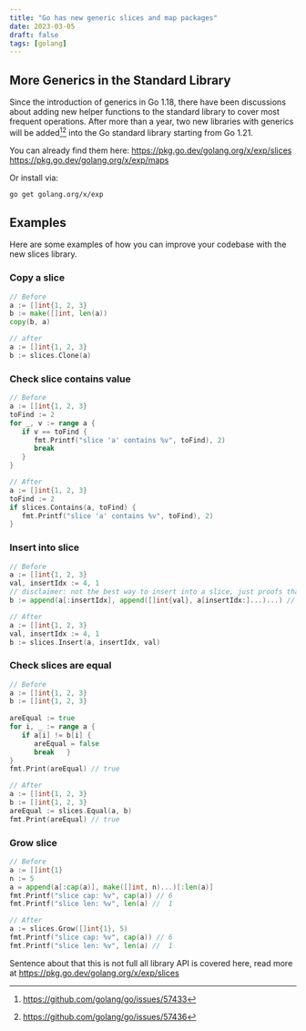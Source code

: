 ```yaml
---
title: "Go has new generic slices and map packages"
date: 2023-03-05
draft: false
tags: [golang]
---
```

## More Generics in the Standard Library
Since the introduction of generics in Go 1.18, there have been discussions about adding new helper functions to the standard library to cover most frequent operations. After more than a year, two new libraries with generics will be added[^1][^2] into the Go standard library starting from Go 1.21.
<!--more-->
You can already find them here:
https://pkg.go.dev/golang.org/x/exp/slices
https://pkg.go.dev/golang.org/x/exp/maps

Or install via:
```bash
go get golang.org/x/exp
```

## Examples
Here are some examples of how you can improve your codebase with the new slices library.
### Copy a slice
```go
// Before
a := []int{1, 2, 3}  
b := make([]int, len(a))  
copy(b, a)

// after
a := []int{1, 2, 3}  
b := slices.Clone(a)
```

### Check slice contains value 
```go
// Before
a := []int{1, 2, 3}  
toFind := 2  
for _, v := range a {  
   if v == toFind {  
      fmt.Printf("slice 'a' contains %v", toFind), 2)  
      break
   }
}

// After
a := []int{1, 2, 3}  
toFind := 2  
if slices.Contains(a, toFind) {  
   fmt.Printf("slice 'a' contains %v", toFind), 2)  
}
```

### Insert into slice
```go
// Before
a := []int{1, 2, 3}  
val, insertIdx := 4, 1  
// disclaimer: not the best way to insert into a slice, just proofs that  
b := append(a[:insertIdx], append([]int{val}, a[insertIdx:]...)...) // [1 4 2 3]

// After
a := []int{1, 2, 3}  
val, insertIdx := 4, 1  
b := slices.Insert(a, insertIdx, val)
```

### Check slices are equal
```go
// Before
a := []int{1, 2, 3}  
b := []int{1, 2, 3}  
  
areEqual := true  
for i, _ := range a {  
   if a[i] != b[i] {  
      areEqual = false  
      break   }  
}
fmt.Print(areEqual) // true

// After
a := []int{1, 2, 3}  
b := []int{1, 2, 3}  
areEqual := slices.Equal(a, b)
fmt.Print(areEqual) // true
```

### Grow slice
```go
// Before
a := []int{1}  
n := 5  
a = append(a[:cap(a)], make([]int, n)...)[:len(a)]
fmt.Printf("slice cap: %v", cap(a)) // 6
fmt.Printf("slice len: %v", len(a) //  1

// After
a := slices.Grow([]int{1}, 5)  
fmt.Printf("slice cap: %v", cap(a)) // 6
fmt.Printf("slice len: %v", len(a) //  1
```


Sentence about that this is not full all library API is covered here, read more at https://pkg.go.dev/golang.org/x/exp/slices

[^1]: https://github.com/golang/go/issues/57433
[^2]: https://github.com/golang/go/issues/57436